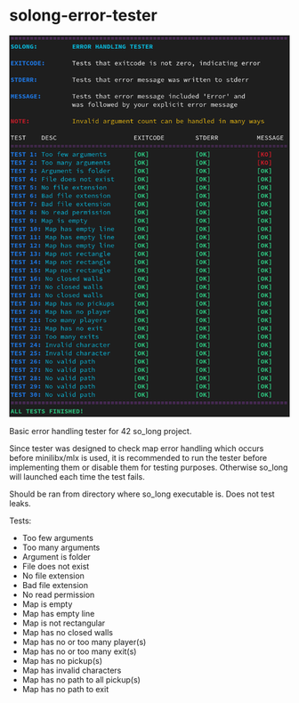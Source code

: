 # solong-error-tester

![example](example.png)

Basic error handling tester for 42 so_long project.

Since tester was designed to check map error handling which occurs before minilibx/mlx is used, it is recommended to run the tester before implementing them or disable them for testing purposes. Otherwise so_long will launched each time the test fails.

Should be ran from directory where so_long executable is. Does not test leaks. 

Tests:

- Too few arguments
- Too many arguments
- Argument is folder
- File does not exist
- No file extension
- Bad file extension
- No read permission
- Map is empty
- Map has empty line
- Map is not rectangular
- Map has no closed walls
- Map has no or too many player(s)
- Map has no or too many exit(s)
- Map has no pickup(s)
- Map has invalid characters
- Map has no path to all pickup(s)
- Map has no path to exit
